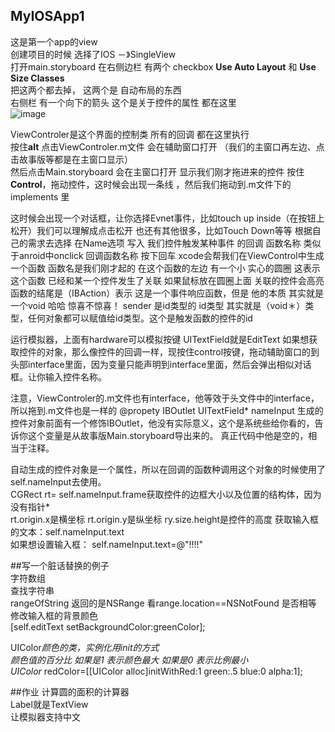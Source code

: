 ## MyIOSApp1<br />
这是第一个app的view<br />
创建项目的时候 选择了IOS －》SingleView<br />
打开main.storyboard 在右侧边栏 有两个 checkbox **Use Auto Layout**  和 **Use Size Classes**<br />
把这两个都去掉， 这两个是  自动布局的东西<br />
右侧栏 有一个向下的箭头  这个是关于控件的属性 都在这里<br />
![image](https://github.com/xuhuawei131/MyIOSApp1/raw/master/Screenshots/kongjian.png)

ViewControler是这个界面的控制类 所有的回调 都在这里执行<br />
按住**alt** 点击ViewControler.m文件  会在辅助窗口打开 （我们的主窗口再左边、点击故事版等都是在主窗口显示）<br />
然后点击Main.storyboard 会在主窗口打开 显示我们刚才拖进来的控件
按住**Control**，拖动控件，这时候会出现一条线 ，然后我们拖动到.m文件下的 implements 里

这时候会出现一个对话框，让你选择Evnet事件，比如touch up inside（在按钮上松开）我们可以理解成点击松开
也还有其他很多，比如Touch Down等等 根据自己的需求去选择
在Name选项 写入 我们控件触发某种事件 的回调 函数名称 类似于anroid中onclick 回调函数名称 
按下回车 xcode会帮我们在ViewControl中生成一个函数 函数名是我们刚才起的
在这个函数的左边 有一个小 实心的圆圈 这表示这个函数 已经和某一个控件发生了关联
如果鼠标放在圆圈上面  关联的控件会高亮
函数的结尾是（IBAction）表示 这是一个事件响应函数，但是 他的本质 其实就是一个void 哈哈 惊喜不惊喜！
sender 是id类型的 id类型 其实就是（void＊）类型，任何对象都可以赋值给id类型。这个是触发函数的控件的id

运行模拟器，上面有hardware可以模拟按键
UITextField就是EditText 
如果想获取控件的对象，那么像控件的回调一样，现按住control按键，拖动辅助窗口的到头部interface里面，因为变量只能声明到interface里面，然后会弹出相似对话框。让你输入控件名称。

注意，ViewControler的.m文件也有interface，他等效于头文件中的interface，所以拖到.m文件也是一样的
@propety IBOutlet UITextField* nameInput
生成的控件对象前面有一个修饰IBOutlet，他没有实际意义，这个是系统些给你看的，告诉你这个变量是从故事版Main.storyboard导出来的。
真正代码中他是空的，相当于注释。<br />

自动生成的控件对象是一个属性，所以在回调的函数种调用这个对象的时候使用了self.nameInput去使用。<br />
CGRect rt= self.nameInput.frame获取控件的边框大小以及位置的结构体，因为没有指针*<br />
rt.origin.x是横坐标
rt.origin.y是纵坐标
ry.size.height是控件的高度
获取输入框的文本：self.nameInput.text<br />
如果想设置输入框： self.nameInput.text=@"!!!!"<br />

##写一个脏话替换的例子<br />
字符数组<br />
查找字符串<br />
rangeOfString 返回的是NSRange 看range.location==NSNotFound 是否相等<br />
修改输入框的背景颜色<br />
[self.editText setBackgroundColor:greenColor];<br />


UIColor*颜色的类，实例化用init的方式<br />
颜色值的百分比  如果是1 表示颜色最大 如果是0 表示比例最小<br />
UIColor* redColor=[[UIColor alloc]initWithRed:1 green:.5 blue:0 alpha:1];<br />


##作业
计算圆的面积的计算器<br />
Label就是TextView<br />
让模拟器支持中文<br />
